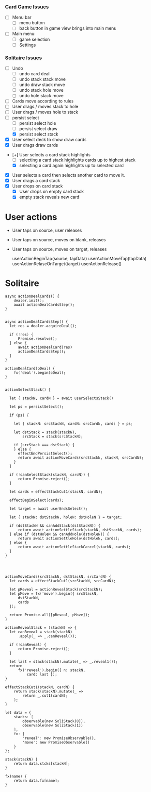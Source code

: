 ### Card Game Issues

- [ ] Menu bar
  -  [ ] menu button
  -  [ ] back button in game view brings into main menu
- [ ] Main menu
   - [ ] game selection
   - [ ] Settings
    
### Solitaire Issues

- [ ] Undo
   - [ ] undo card deal
   - [ ] undo stack stack move
   - [ ] undo draw stack move
   - [ ] undo stack hole move
   - [ ] undo hole stack move
- [ ] Cards move according to rules
- [ ] User drags / moves stack to hole
- [ ] User drags / moves hole to stack
- [ ] persist select
  - [ ] persist select hole
  - [ ] persist select draw
  - [x] persist select stack
- [x] User select deck to show draw cards
- [x] User drags draw cards
- [+] User selects a card stack highlights
  - [ ] selecting a card stack highlights cards up to highest stack
  - [x] selecting a card  again highlights up to selected card
- [x] User selects a card then selects another card to move it.
- [x] User drags a card stack
- [x] User drops on card stack
  - [x] User drops on empty card stack
  - [x] empty stack reveals new card

# User actions

* User taps on source, user releases
* User taps on source, moves on blank, releases
* User taps on source, moves on target, releases

    userActionBeginTap(source, tapData)
    userActionMoveTap(tapData)
    userActionRelaseOnTarget(target)
    userActionRelease()

# Solitaire

    async actionDealCards() {
        dealer.init();
        await actionDealCardsStep();
    }


    async actionDealCardsStep() {
      let res = dealer.acquireDeal();
 
      if (!res) {
          Promise.resolve();
      } else {
          await actionDealCard(res)
          actionDealCardsStep();
      }
    }

    actionDealCard(oDeal) {
        fx('deal').begin(oDeal);
    }


    actionSelectStack() {

      let { stackN, cardN } = await userSelectsStack()

      let ps = persistSelect();

      if (ps) {

        let { stackN: srcStackN, cardN: srcCardN, cards } = ps;

        let dstStack = stack(stackN),
            srcStack = stack(srcStackN);

        if (srcStack === dstStack) {
        } else {
          effectEndPersistSelect();
          return await actionMoveCards(srcStackN, stackN, srcCardN);
        }
      }

      if (!canSelectStack(stackN, cardN)) {
          return Promise.reject();
      }

      let cards = effectStackCut1(stackN, cardN);

      effectBeginSelect(cards);

      let target = await userEndsSelect();

      let { stackN: dstStackN, holeN: dstHoleN } = target;

      if (dstStackN && canAddStack(dstStackN)) {
          return await actionSettleStack(stackN, dstStackN, cards);
      } else if (dstHoleN && canAddHole(dstHoleN)) {
          return await actionSettleHole(dstHoleN, cards);
      } else {
          return await actionSettleStackCancel(stackN, cards);
      }
    }

    


    actionMoveCards(srcStackN, dstStackN, srcCardN) {
      let cards = effectStackCut1(srcStackN, srcCardN);

      let pReveal = actionRevealStack(srcStackN);
      let pMove = fx('move').begin({ srcStackN,
          dstStackN,
          cards
      });

      return Promise.all([pReveal, pMove]);
    }

    actionRevealStack = (stackN) => {
      let canReveal = stack(stackN)
          .apply(_ => _.canReveal());

      if (!canReveal) {
          return Promise.reject();
      }

      let last = stack(stackN).mutate(_ => _.reveal1());
      return 
          fx('reveal').begin({ n: stackN,
              card: last });
    }

    effectStackCut1(stackN, cardN) {
        return stack(stackN).mutate(_ => 
            return _.cut1(cardN);
        );
    }

    let data = {
        stacks: [
            observable(new SoliStack(0)),
            observable(new SoliStack(1))
        ],
        fx: {
            'reveal': new PromiseObservable(),
            'move': new PromiseObservable()
        }
    };

    stack(stackN) {
        return data.stcks[stackN];
    }

    fx(name) {
        return data.fx[name];
    }
